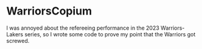 # WarriorsCopium
I was annoyed about the refereeing performance in the 2023 Warriors-Lakers series, so I wrote some code to prove my point that the Warriors got screwed.
